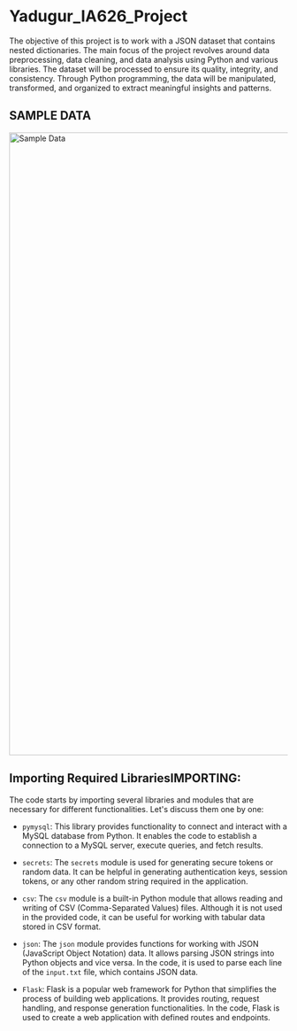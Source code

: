 # Yadugur_IA626_Project
The objective of this project is to work with a JSON dataset that contains nested dictionaries. 
The main focus of the project revolves around data preprocessing, data cleaning, and data analysis using Python and various libraries. The dataset will be processed to ensure its quality, integrity, and consistency. Through Python programming, the data will be manipulated, transformed, and organized to extract meaningful insights and patterns.

## SAMPLE DATA
<img width="1125" alt="Sample Data" src="https://github.com/Clarkson-Applied-Data-Science/Yadugur_IA626_Project/assets/133018344/f80438a8-bdb4-4234-a2bf-e2d43c6ff33f">


## Importing Required LibrariesIMPORTING:

The code starts by importing several libraries and modules that are necessary for different functionalities. Let's discuss them one by one:

- `pymysql`: This library provides functionality to connect and interact with a MySQL database from Python. It enables the code to establish a connection to a MySQL server, execute queries, and fetch results.

- `secrets`: The `secrets` module is used for generating secure tokens or random data. It can be helpful in generating authentication keys, session tokens, or any other random string required in the application.

- `csv`: The `csv` module is a built-in Python module that allows reading and writing of CSV (Comma-Separated Values) files. Although it is not used in the provided code, it can be useful for working with tabular data stored in CSV format.

- `json`: The `json` module provides functions for working with JSON (JavaScript Object Notation) data. It allows parsing JSON strings into Python objects and vice versa. In the code, it is used to parse each line of the `input.txt` file, which contains JSON data.

- `Flask`: Flask is a popular web framework for Python that simplifies the process of building web applications. It provides routing, request handling, and response generation functionalities. In the code, Flask is used to create a web application with defined routes and endpoints.
